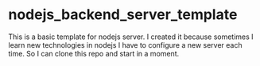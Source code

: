 # nodejs_backend_server_template
This is a basic template for nodejs server. I created it because sometimes I learn new technologies in nodejs I have to configure a new server each time. So I can clone this repo and start in a moment. 
